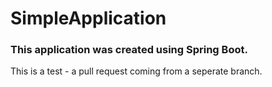 # SimpleApplication
### This application was created using Spring Boot.
This is a test - a pull request coming from a seperate branch.
